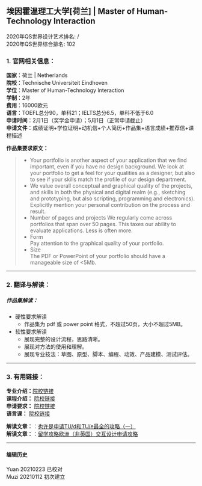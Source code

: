 ## 埃因霍温理工大学[荷兰] | Master of Human-Technology Interaction

2020年QS世界设计艺术排名: /  
2020年QS世界综合排名: 102    

### 1. 官网相关信息：  
**国家**：荷兰 | Netherlands  
**院校**：Technische Universiteit Eindhoven  
**学位**：Master of Human-Technology Interaction  
**学制**：2年  
**费用**：16000欧元  
**语言**：TOEFL总分90，单科21；IELTS总分6.5，单科不低于6.0  
**申请时间**：2月1日（奖学金申请）；5月1日（正常申请截止）  
**申请文件**：成绩证明+学位证明+动机信+个人简历+作品集+语言成绩+推荐信+课程描述  

**作品集要求原文：**   

> - Your portfolio is another aspect of your application that we find important, even if you have no design background. We look at your portfolio to get a feel for your qualities as a designer, but also to see if your skills match the profile of our design department.  
> - We value overall conceptual and graphical quality of the projects, and skills in both the physical and digital realm (e.g., sketching and prototyping, but also scripting, programming and electronics). Explicitly mention your personal contribution on the process and result.
> - Number of pages and projects
We regularly come across portfolios that span over 50 pages. This taxes our ability to evaluate applications. Less is often more.  
> - Form  
Pay attention to the graphical quality of your portfolio.  
> - Size  
The PDF or PowerPoint of your portfolio should have a manageable size of <5Mb.  


---

### 2. 翻译与解读：

##### 作品集解读：  
- 硬性要求解读  
  - 作品集为 pdf 或 power point 格式，不超过50页，大小不超过5MB。  
- 软性要求解读  
  - 展现完整的设计流程，思路清晰。  
  - 展现对方法的使用和理解。  
  - 展现专业技法：草图、原型、脚本、编程、动效、产品建模、测试评估。  




---


### 3. 有用链接：

**专业介绍：**[院校链接](https://www.tue.nl/en/education/graduate-school/master-human-technology-interaction/)  
**课程介绍：** [院校链接](https://www.tue.nl/en/education/become-a-tue-student/admission-and-enrollment/programtype/master/program/industrial-design-1/country/china-1/)  
**申请要求：** [院校链接](https://www.tue.nl/en/education/become-a-tue-student/admission-and-enrollment/country/china-1/program/human-technology-interaction/programtype/master/)  
**语言课：** [院校链接](https://www.tue.nl/en/tue-campus/starting-your-business/reconfirm-tue/leonardo-da-vinci/language-course/)  

**解读文章：**：[也许是申请TU/d和TU/e最全的攻略（一）](http://www.makebi.net/21378.html)  
**解读文章：**：[留学攻略欧洲（非英国）交互设计申请攻略](http://www.makebi.net/7672.html)  



---


#### 编辑历史  
Yuan 20210223 已校对  
Muzi 20210112 初次建立  
